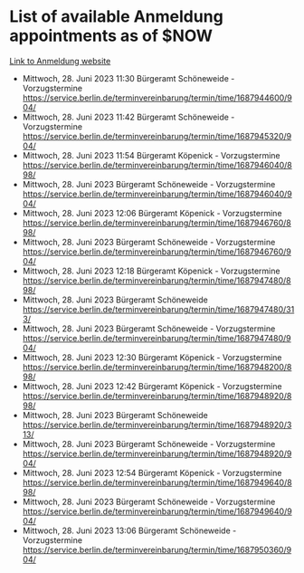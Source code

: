 # List of available Anmeldung appointments as of $NOW
[Link to Anmeldung website](https://service.berlin.de/terminvereinbarung/termin/tag.php?termin=1&anliegen[]=120686&dienstleisterlist=122210,122217,327316,122219,327312,122227,327314,122231,327346,122243,327348,122254,122252,329742,122260,329745,122262,329748,122271,327278,122273,327274,122277,327276,330436,122280,327294,122282,327290,122284,327292,122291,327270,122285,327266,122286,327264,122296,327268,150230,329760,122297,327286,122294,327284,122312,329763,122314,329775,122304,327330,122311,327334,122309,327332,317869,122281,327352,122279,329772,122283,122276,327324,122274,327326,122267,329766,122246,327318,122251,327320,122257,327322,122208,327298,122226,327300&herkunft=http%3A%2F%2Fservice.berlin.de%2Fdienstleistung%2F120686%2F)
- Mittwoch, 28. Juni 2023 11:30 Bürgeramt Schöneweide - Vorzugstermine https://service.berlin.de/terminvereinbarung/termin/time/1687944600/904/
- Mittwoch, 28. Juni 2023 11:42 Bürgeramt Schöneweide - Vorzugstermine https://service.berlin.de/terminvereinbarung/termin/time/1687945320/904/
- Mittwoch, 28. Juni 2023 11:54 Bürgeramt Köpenick - Vorzugstermine https://service.berlin.de/terminvereinbarung/termin/time/1687946040/898/
- Mittwoch, 28. Juni 2023  Bürgeramt Schöneweide - Vorzugstermine https://service.berlin.de/terminvereinbarung/termin/time/1687946040/904/
- Mittwoch, 28. Juni 2023 12:06 Bürgeramt Köpenick - Vorzugstermine https://service.berlin.de/terminvereinbarung/termin/time/1687946760/898/
- Mittwoch, 28. Juni 2023  Bürgeramt Schöneweide - Vorzugstermine https://service.berlin.de/terminvereinbarung/termin/time/1687946760/904/
- Mittwoch, 28. Juni 2023 12:18 Bürgeramt Köpenick - Vorzugstermine https://service.berlin.de/terminvereinbarung/termin/time/1687947480/898/
- Mittwoch, 28. Juni 2023  Bürgeramt Schöneweide https://service.berlin.de/terminvereinbarung/termin/time/1687947480/313/
- Mittwoch, 28. Juni 2023  Bürgeramt Schöneweide - Vorzugstermine https://service.berlin.de/terminvereinbarung/termin/time/1687947480/904/
- Mittwoch, 28. Juni 2023 12:30 Bürgeramt Köpenick - Vorzugstermine https://service.berlin.de/terminvereinbarung/termin/time/1687948200/898/
- Mittwoch, 28. Juni 2023 12:42 Bürgeramt Köpenick - Vorzugstermine https://service.berlin.de/terminvereinbarung/termin/time/1687948920/898/
- Mittwoch, 28. Juni 2023  Bürgeramt Schöneweide https://service.berlin.de/terminvereinbarung/termin/time/1687948920/313/
- Mittwoch, 28. Juni 2023  Bürgeramt Schöneweide - Vorzugstermine https://service.berlin.de/terminvereinbarung/termin/time/1687948920/904/
- Mittwoch, 28. Juni 2023 12:54 Bürgeramt Köpenick - Vorzugstermine https://service.berlin.de/terminvereinbarung/termin/time/1687949640/898/
- Mittwoch, 28. Juni 2023  Bürgeramt Schöneweide - Vorzugstermine https://service.berlin.de/terminvereinbarung/termin/time/1687949640/904/
- Mittwoch, 28. Juni 2023 13:06 Bürgeramt Schöneweide - Vorzugstermine https://service.berlin.de/terminvereinbarung/termin/time/1687950360/904/
